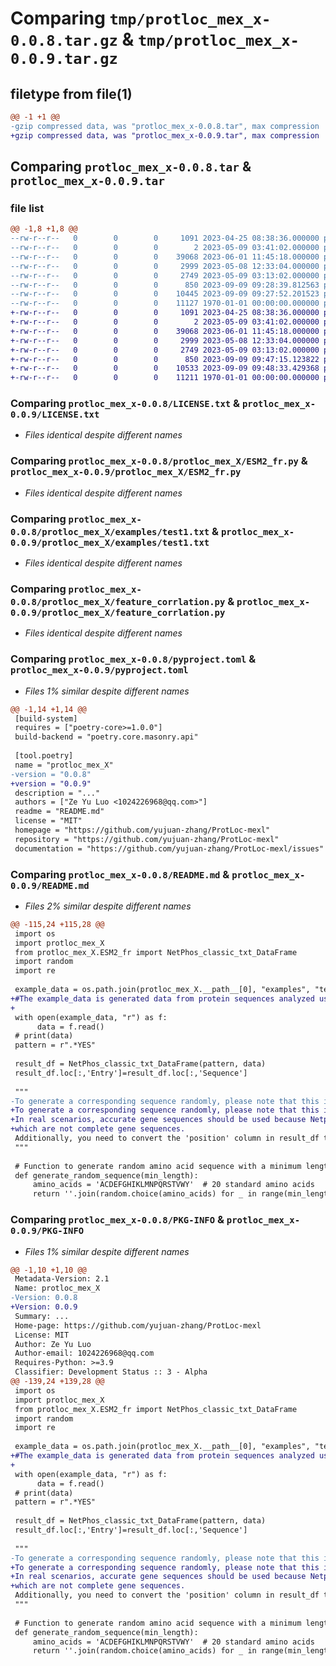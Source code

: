 # Comparing `tmp/protloc_mex_x-0.0.8.tar.gz` & `tmp/protloc_mex_x-0.0.9.tar.gz`

## filetype from file(1)

```diff
@@ -1 +1 @@
-gzip compressed data, was "protloc_mex_x-0.0.8.tar", max compression
+gzip compressed data, was "protloc_mex_x-0.0.9.tar", max compression
```

## Comparing `protloc_mex_x-0.0.8.tar` & `protloc_mex_x-0.0.9.tar`

### file list

```diff
@@ -1,8 +1,8 @@
--rw-r--r--   0        0        0     1091 2023-04-25 08:38:36.000000 protloc_mex_x-0.0.8/LICENSE.txt
--rw-r--r--   0        0        0        2 2023-05-09 03:41:02.000000 protloc_mex_x-0.0.8/protloc_mex_X/__init__.py
--rw-r--r--   0        0        0    39068 2023-06-01 11:45:18.000000 protloc_mex_x-0.0.8/protloc_mex_X/ESM2_fr.py
--rw-r--r--   0        0        0     2999 2023-05-08 12:33:04.000000 protloc_mex_x-0.0.8/protloc_mex_X/examples/test1.txt
--rw-r--r--   0        0        0     2749 2023-05-09 03:13:02.000000 protloc_mex_x-0.0.8/protloc_mex_X/feature_corrlation.py
--rw-r--r--   0        0        0      850 2023-09-09 09:28:39.812563 protloc_mex_x-0.0.8/pyproject.toml
--rw-r--r--   0        0        0    10445 2023-09-09 09:27:52.201523 protloc_mex_x-0.0.8/README.md
--rw-r--r--   0        0        0    11127 1970-01-01 00:00:00.000000 protloc_mex_x-0.0.8/PKG-INFO
+-rw-r--r--   0        0        0     1091 2023-04-25 08:38:36.000000 protloc_mex_x-0.0.9/LICENSE.txt
+-rw-r--r--   0        0        0        2 2023-05-09 03:41:02.000000 protloc_mex_x-0.0.9/protloc_mex_X/__init__.py
+-rw-r--r--   0        0        0    39068 2023-06-01 11:45:18.000000 protloc_mex_x-0.0.9/protloc_mex_X/ESM2_fr.py
+-rw-r--r--   0        0        0     2999 2023-05-08 12:33:04.000000 protloc_mex_x-0.0.9/protloc_mex_X/examples/test1.txt
+-rw-r--r--   0        0        0     2749 2023-05-09 03:13:02.000000 protloc_mex_x-0.0.9/protloc_mex_X/feature_corrlation.py
+-rw-r--r--   0        0        0      850 2023-09-09 09:47:15.123822 protloc_mex_x-0.0.9/pyproject.toml
+-rw-r--r--   0        0        0    10533 2023-09-09 09:48:33.429368 protloc_mex_x-0.0.9/README.md
+-rw-r--r--   0        0        0    11211 1970-01-01 00:00:00.000000 protloc_mex_x-0.0.9/PKG-INFO
```

### Comparing `protloc_mex_x-0.0.8/LICENSE.txt` & `protloc_mex_x-0.0.9/LICENSE.txt`

 * *Files identical despite different names*

### Comparing `protloc_mex_x-0.0.8/protloc_mex_X/ESM2_fr.py` & `protloc_mex_x-0.0.9/protloc_mex_X/ESM2_fr.py`

 * *Files identical despite different names*

### Comparing `protloc_mex_x-0.0.8/protloc_mex_X/examples/test1.txt` & `protloc_mex_x-0.0.9/protloc_mex_X/examples/test1.txt`

 * *Files identical despite different names*

### Comparing `protloc_mex_x-0.0.8/protloc_mex_X/feature_corrlation.py` & `protloc_mex_x-0.0.9/protloc_mex_X/feature_corrlation.py`

 * *Files identical despite different names*

### Comparing `protloc_mex_x-0.0.8/pyproject.toml` & `protloc_mex_x-0.0.9/pyproject.toml`

 * *Files 1% similar despite different names*

```diff
@@ -1,14 +1,14 @@
 [build-system]
 requires = ["poetry-core>=1.0.0"]
 build-backend = "poetry.core.masonry.api"
 
 [tool.poetry]
 name = "protloc_mex_X"
-version = "0.0.8"
+version = "0.0.9"
 description = "..."
 authors = ["Ze Yu Luo <1024226968@qq.com>"]
 readme = "README.md"
 license = "MIT"
 homepage = "https://github.com/yujuan-zhang/ProtLoc-mexl"
 repository = "https://github.com/yujuan-zhang/ProtLoc-mexl"
 documentation = "https://github.com/yujuan-zhang/ProtLoc-mexl/issues"
```

### Comparing `protloc_mex_x-0.0.8/README.md` & `protloc_mex_x-0.0.9/README.md`

 * *Files 2% similar despite different names*

```diff
@@ -115,24 +115,28 @@
 import os
 import protloc_mex_X
 from protloc_mex_X.ESM2_fr import NetPhos_classic_txt_DataFrame
 import random
 import re
 
 example_data = os.path.join(protloc_mex_X.__path__[0], "examples", "test1.txt")
+#The example_data is generated data from protein sequences analyzed using Netpho.
+
 with open(example_data, "r") as f:
      data = f.read()
 # print(data)
 pattern = r".*YES"
 
 result_df = NetPhos_classic_txt_DataFrame(pattern, data)
 result_df.loc[:,'Entry']=result_df.loc[:,'Sequence']
 
 """
-To generate a corresponding sequence randomly, please note that this is just an example. In real scenarios, accurate gene sequences should be used because Netpho only provides 6-bp phosphorylation sites, which are not complete gene sequences.
+To generate a corresponding sequence randomly, please note that this is just an example. 
+In real scenarios, accurate gene sequences should be used because Netpho only provides 6-bp phosphorylation sites,
+which are not complete gene sequences.
 Additionally, you need to convert the 'position' column in result_df to an integer type.
 """
 
 # Function to generate random amino acid sequence with a minimum length
 def generate_random_sequence(min_length):
     amino_acids = 'ACDEFGHIKLMNPQRSTVWY'  # 20 standard amino acids
     return ''.join(random.choice(amino_acids) for _ in range(min_length))
```

### Comparing `protloc_mex_x-0.0.8/PKG-INFO` & `protloc_mex_x-0.0.9/PKG-INFO`

 * *Files 1% similar despite different names*

```diff
@@ -1,10 +1,10 @@
 Metadata-Version: 2.1
 Name: protloc_mex_X
-Version: 0.0.8
+Version: 0.0.9
 Summary: ...
 Home-page: https://github.com/yujuan-zhang/ProtLoc-mexl
 License: MIT
 Author: Ze Yu Luo
 Author-email: 1024226968@qq.com
 Requires-Python: >=3.9
 Classifier: Development Status :: 3 - Alpha
@@ -139,24 +139,28 @@
 import os
 import protloc_mex_X
 from protloc_mex_X.ESM2_fr import NetPhos_classic_txt_DataFrame
 import random
 import re
 
 example_data = os.path.join(protloc_mex_X.__path__[0], "examples", "test1.txt")
+#The example_data is generated data from protein sequences analyzed using Netpho.
+
 with open(example_data, "r") as f:
      data = f.read()
 # print(data)
 pattern = r".*YES"
 
 result_df = NetPhos_classic_txt_DataFrame(pattern, data)
 result_df.loc[:,'Entry']=result_df.loc[:,'Sequence']
 
 """
-To generate a corresponding sequence randomly, please note that this is just an example. In real scenarios, accurate gene sequences should be used because Netpho only provides 6-bp phosphorylation sites, which are not complete gene sequences.
+To generate a corresponding sequence randomly, please note that this is just an example. 
+In real scenarios, accurate gene sequences should be used because Netpho only provides 6-bp phosphorylation sites,
+which are not complete gene sequences.
 Additionally, you need to convert the 'position' column in result_df to an integer type.
 """
 
 # Function to generate random amino acid sequence with a minimum length
 def generate_random_sequence(min_length):
     amino_acids = 'ACDEFGHIKLMNPQRSTVWY'  # 20 standard amino acids
     return ''.join(random.choice(amino_acids) for _ in range(min_length))
```

